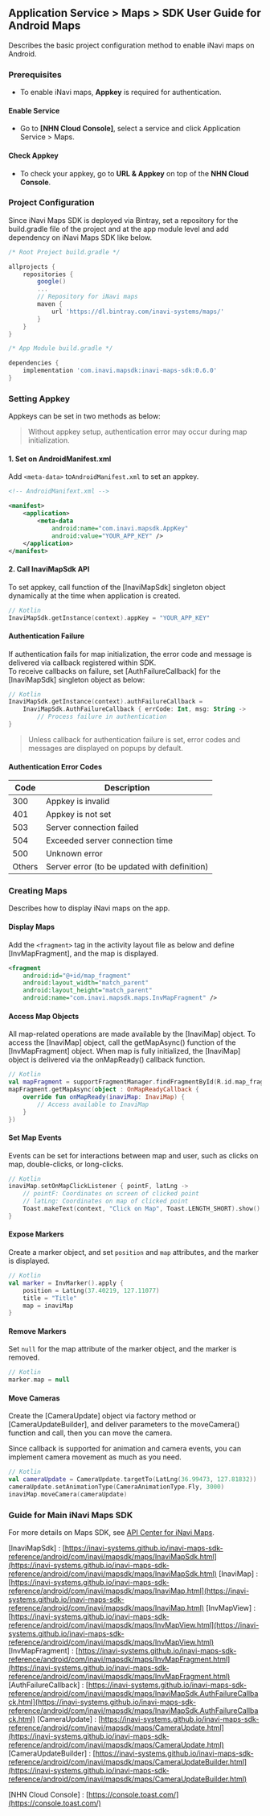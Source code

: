 ## Application Service > Maps > SDK User Guide for Android Maps
Describes the basic project configuration method to enable iNavi maps on Android.  

### Prerequisites 
- To enable iNavi maps, **Appkey** is required for authentication. 

#### Enable Service 
- Go to **[NHN Cloud Console]**, select a service and click Application Service > Maps. 

#### Check Appkey 
- To check your appkey, go to **URL & Appkey** on top of the **NHN Cloud Console**. 


### Project Configuration
Since iNavi Maps SDK is deployed via Bintray, set a repository for the build.gradle file of the project and at the app module level and add dependency on iNavi Maps SDK like below. 

```gradle
/* Root Project build.gradle */

allprojects {
    repositories {
        google()
        ...
        // Repository for iNavi maps 
        maven {
            url 'https://dl.bintray.com/inavi-systems/maps/'
        }
    }
}
```

```gradle
/* App Module build.gradle */

dependencies {
    implementation 'com.inavi.mapsdk:inavi-maps-sdk:0.6.0'
}
```


### Setting Appkey 
Appkeys can be set in two methods as below: 
> Without appkey setup, authentication error may occur during map initialization. 

#### 1. Set on AndroidManifest.xml
Add `<meta-data>` to`AndroidManifest.xml` to set an appkey. 
```xml
<!-- AndroidManifext.xml -->

<manifest>
    <application>
        <meta-data
            android:name="com.inavi.mapsdk.AppKey"
            android:value="YOUR_APP_KEY" />
    </application>
</manifest>
```

#### 2. Call InaviMapSdk API 
To set appkey, call function of the [InaviMapSdk] singleton object dynamically at the time when application is created. 
```kotlin
// Kotlin
InaviMapSdk.getInstance(context).appKey = "YOUR_APP_KEY"
```

#### Authentication Failure 
If authentication fails for map initialization, the error code and message is delivered via callback registered within SDK.  
To receive callbacks on failure, set [AuthFailureCallback] for the [InaviMapSdk] singleton object as below:
```kotlin
// Kotlin
InaviMapSdk.getInstance(context).authFailureCallback =
    InaviMapSdk.AuthFailureCallback { errCode: Int, msg: String ->
        // Process failure in authentication
}
```
> Unless callback for authentication failure is set, error codes and messages are displayed on popups by default. 

#### Authentication Error Codes
| Code | Description |
| ------ | ------ |
| 300 | Appkey is invalid 
| 401 | Appkey is not set  |
| 503 | Server connection failed |
| 504 | Exceeded server connection time |
| 500 | Unknown error |
| Others | Server error (to be updated with definition) |

### Creating Maps
Describes how to display iNavi maps on the app. 

#### Display Maps
Add the  `<fragment>` tag in the activity layout file as below and define [InvMapFragment], and the map is displayed. 
```xml
<fragment
    android:id="@+id/map_fragment"
    android:layout_width="match_parent"
    android:layout_height="match_parent"
    android:name="com.inavi.mapsdk.maps.InvMapFragment" />
```

#### Access Map Objects
All map-related operations are made available by the [InaviMap] object. 
To access the [InaviMap] object, call the getMapAsync() function of the [InvMapFragment] object. 
When map is fully initialized, the [InaviMap] object is delivered via the onMapReady()  callback function. 

```kotlin
// Kotlin
val mapFragment = supportFragmentManager.findFragmentById(R.id.map_fragment) as InvMapFragment
mapFragment.getMapAsync(object : OnMapReadyCallback {
    override fun onMapReady(inaviMap: InaviMap) {
        // Access available to InaviMap 
    }
})
```

#### Set Map Events
Events can be set for interactions between map and user, such as clicks on map, double-clicks, or long-clicks. 
```kotlin
// Kotlin
inaviMap.setOnMapClickListener { pointF, latLng ->
    // pointF: Coordinates on screen of clicked point
    // latLng: Coordinates on map of clicked point 
    Toast.makeText(context, "Click on Map", Toast.LENGTH_SHORT).show()
}
```

#### Expose Markers
Create a marker object, and set `position` and `map` attributes, and the marker is displayed. 
```kotlin
// Kotlin
val marker = InvMarker().apply {
    position = LatLng(37.40219, 127.11077)
    title = "Title"
    map = inaviMap
}
```

#### Remove Markers
Set  `null` for the map attribute of the marker object, and the marker is removed. 
```kotlin
// Kotlin
marker.map = null
```

#### Move Cameras
Create the [CameraUpdate] object via factory method or [CameraUpdateBuilder], and deliver parameters to the moveCamera() function and call, then you can move the camera. 

Since callback is supported for animation and camera events, you can implement camera movement as much as you need. 
```kotlin
// Kotlin
val cameraUpdate = CameraUpdate.targetTo(LatLng(36.99473, 127.81832))
cameraUpdate.setAnimationType(CameraAnimationType.Fly, 3000)
inaviMap.moveCamera(cameraUpdate)
```


### Guide for Main iNavi Maps SDK
For more details on Maps SDK, see [API Center for iNavi Maps](http://imapsapi.inavi.com/).

[InaviMapSdk] : [https://inavi-systems.github.io/inavi-maps-sdk-reference/android/com/inavi/mapsdk/maps/InaviMapSdk.html](https://inavi-systems.github.io/inavi-maps-sdk-reference/android/com/inavi/mapsdk/maps/InaviMapSdk.html)
[InaviMap] : [https://inavi-systems.github.io/inavi-maps-sdk-reference/android/com/inavi/mapsdk/maps/InaviMap.html](https://inavi-systems.github.io/inavi-maps-sdk-reference/android/com/inavi/mapsdk/maps/InaviMap.html)
[InvMapView] : [https://inavi-systems.github.io/inavi-maps-sdk-reference/android/com/inavi/mapsdk/maps/InvMapView.html](https://inavi-systems.github.io/inavi-maps-sdk-reference/android/com/inavi/mapsdk/maps/InvMapView.html)
[InvMapFragment] : [https://inavi-systems.github.io/inavi-maps-sdk-reference/android/com/inavi/mapsdk/maps/InvMapFragment.html](https://inavi-systems.github.io/inavi-maps-sdk-reference/android/com/inavi/mapsdk/maps/InvMapFragment.html)
[AuthFailureCallback] : [https://inavi-systems.github.io/inavi-maps-sdk-reference/android/com/inavi/mapsdk/maps/InaviMapSdk.AuthFailureCallback.html](https://inavi-systems.github.io/inavi-maps-sdk-reference/android/com/inavi/mapsdk/maps/InaviMapSdk.AuthFailureCallback.html)
[CameraUpdate] : [https://inavi-systems.github.io/inavi-maps-sdk-reference/android/com/inavi/mapsdk/maps/CameraUpdate.html](https://inavi-systems.github.io/inavi-maps-sdk-reference/android/com/inavi/mapsdk/maps/CameraUpdate.html)
[CameraUpdateBuilder] : [https://inavi-systems.github.io/inavi-maps-sdk-reference/android/com/inavi/mapsdk/maps/CameraUpdateBuilder.html](https://inavi-systems.github.io/inavi-maps-sdk-reference/android/com/inavi/mapsdk/maps/CameraUpdateBuilder.html)

[NHN Cloud Console] : [https://console.toast.com/](https://console.toast.com/)
